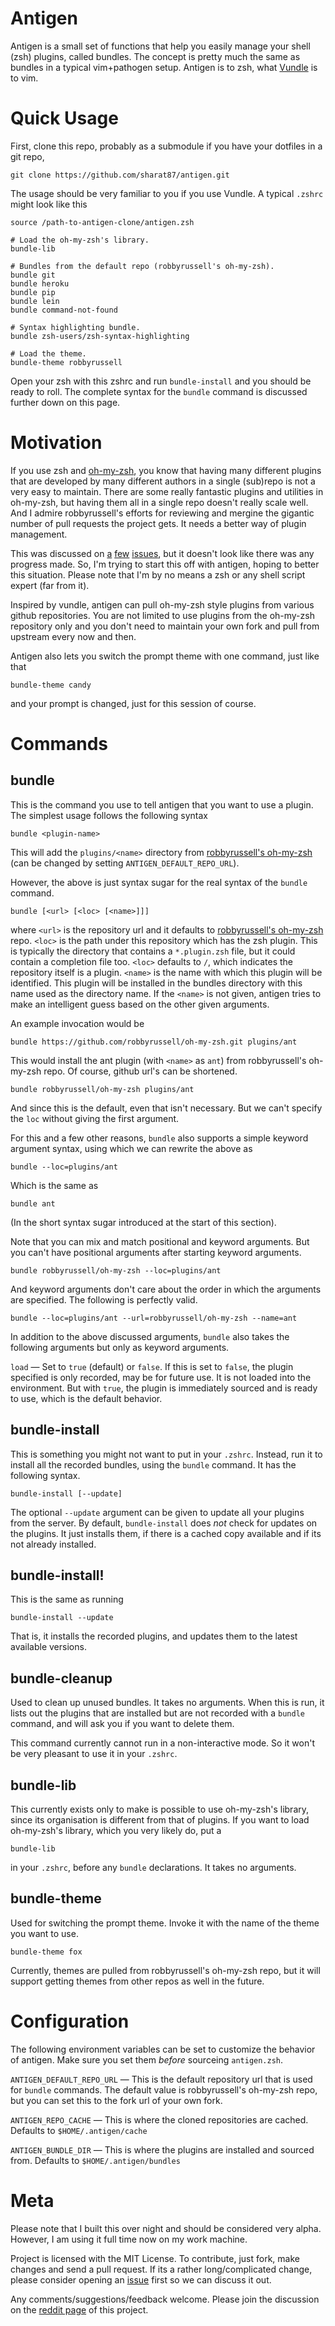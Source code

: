 # Antigen

Antigen is a small set of functions that help you easily manage your shell (zsh)
plugins, called bundles. The concept is pretty much the same as bundles in a
typical vim+pathogen setup. Antigen is to zsh, what [Vundle][] is to vim.

# Quick Usage

First, clone this repo, probably as a submodule if you have your dotfiles in a
git repo,

    git clone https://github.com/sharat87/antigen.git

The usage should be very familiar to you if you use Vundle. A typical `.zshrc`
might look like this

    source /path-to-antigen-clone/antigen.zsh

    # Load the oh-my-zsh's library.
    bundle-lib

    # Bundles from the default repo (robbyrussell's oh-my-zsh).
    bundle git
    bundle heroku
    bundle pip
    bundle lein
    bundle command-not-found

    # Syntax highlighting bundle.
    bundle zsh-users/zsh-syntax-highlighting

    # Load the theme.
    bundle-theme robbyrussell

Open your zsh with this zshrc and run `bundle-install` and you should be ready
to roll. The complete syntax for the `bundle` command is discussed further down
on this page.

# Motivation

If you use zsh and [oh-my-zsh][], you know that having many different plugins
that are developed by many different authors in a single (sub)repo is not a very
easy to maintain. There are some really fantastic plugins and utilities in
oh-my-zsh, but having them all in a single repo doesn't really scale well. And I
admire robbyrussell's efforts for reviewing and mergine the gigantic number of
pull requests the project gets. It needs a better way of plugin management.

This was discussed on [a][1] [few][2] [issues][3], but it doesn't look like
there was any progress made. So, I'm trying to start this off with antigen,
hoping to better this situation. Please note that I'm by no means a zsh or any
shell script expert (far from it).

[1]: https://github.com/robbyrussell/oh-my-zsh/issues/465
[2]: https://github.com/robbyrussell/oh-my-zsh/issues/377
[3]: https://github.com/robbyrussell/oh-my-zsh/issues/1014

Inspired by vundle, antigen can pull oh-my-zsh style plugins from various github
repositories. You are not limited to use plugins from the oh-my-zsh repository
only and you don't need to maintain your own fork and pull from upstream every
now and then.

Antigen also lets you switch the prompt theme with one command, just like that

    bundle-theme candy

and your prompt is changed, just for this session of course.

# Commands

## bundle

This is the command you use to tell antigen that you want to use a plugin. The
simplest usage follows the following syntax

    bundle <plugin-name>

This will add the `plugins/<name>` directory from [robbyrussell's
oh-my-zsh][oh-my-zsh] (can be changed by setting `ANTIGEN_DEFAULT_REPO_URL`).

However, the above is just syntax sugar for the real syntax of the `bundle`
command.

    bundle [<url> [<loc> [<name>]]]

where `<url>` is the repository url and it defaults to [robbyrussell's
oh-my-zsh][oh-my-zsh] repo. `<loc>` is the path under this repository which has
the zsh plugin. This is typically the directory that contains a `*.plugin.zsh`
file, but it could contain a completion file too. `<loc>` defaults to `/`, which
indicates the repository itself is a plugin. `<name>` is the name with which
this plugin will be identified. This plugin will be installed in the bundles
directory with this name used as the directory name. If the `<name>` is not
given, antigen tries to make an intelligent guess based on the other given
arguments.

An example invocation would be

    bundle https://github.com/robbyrussell/oh-my-zsh.git plugins/ant

This would install the ant plugin (with `<name>` as `ant`) from robbyrussell's
oh-my-zsh repo. Of course, github url's can be shortened.

    bundle robbyrussell/oh-my-zsh plugins/ant

And since this is the default, even that isn't necessary. But we can't specify
the `loc` without giving the first argument.

For this and a few other reasons, `bundle` also supports a simple keyword
argument syntax, using which we can rewrite the above as

    bundle --loc=plugins/ant

Which is the same as

    bundle ant

(In the short syntax sugar introduced at the start of this section).

Note that you can mix and match positional and keyword arguments. But you can't
have positional arguments after starting keyword arguments.

    bundle robbyrussell/oh-my-zsh --loc=plugins/ant

And keyword arguments don't care about the order in which the arguments are
specified. The following is perfectly valid.

    bundle --loc=plugins/ant --url=robbyrussell/oh-my-zsh --name=ant

In addition to the above discussed arguments, `bundle` also takes the following
arguments but only as keyword arguments.

`load` &mdash; Set to `true` (default) or `false`. If this is set to `false`,
the plugin specified is only recorded, may be for future use. It is not loaded
into the environment. But with `true`, the plugin is immediately sourced and
is ready to use, which is the default behavior.

## bundle-install

This is something you might not want to put in your `.zshrc`. Instead, run it to
install all the recorded bundles, using the `bundle` command. It has the
following syntax.

    bundle-install [--update]

The optional `--update` argument can be given to update all your plugins from
the server. By default, `bundle-install` does *not* check for updates on the
plugins. It just installs them, if there is a cached copy available and if its
not already installed.

## bundle-install!

This is the same as running

    bundle-install --update

That is, it installs the recorded plugins, and updates them to the latest
available versions.

## bundle-cleanup

Used to clean up unused bundles. It takes no arguments. When this is run, it
lists out the plugins that are installed but are not recorded with a `bundle`
command, and will ask you if you want to delete them.

This command currently cannot run in a non-interactive mode. So it won't be very
pleasant to use it in your `.zshrc`.

## bundle-lib

This currently exists only to make is possible to use oh-my-zsh's library, since
its organisation is different from that of plugins. If you want to load
oh-my-zsh's library, which you very likely do, put a

    bundle-lib

in  your `.zshrc`, before any `bundle` declarations. It takes no arguments.

## bundle-theme

Used for switching the prompt theme. Invoke it with the name of the theme you
want to use.

    bundle-theme fox

Currently, themes are pulled from robbyrussell's oh-my-zsh repo, but it will
support getting themes from other repos as well in the future.

# Configuration

The following environment variables can be set to customize the behavior of
antigen. Make sure you set them *before* sourceing `antigen.zsh`.

`ANTIGEN_DEFAULT_REPO_URL` &mdash; This is the default repository url that is
used for `bundle` commands. The default value is robbyrussell's oh-my-zsh repo,
but you can set this to the fork url of your own fork.

`ANTIGEN_REPO_CACHE` &mdash; This is where the cloned repositories are cached.
Defaults to `$HOME/.antigen/cache`

`ANTIGEN_BUNDLE_DIR` &mdash; This is where the plugins are installed and sourced
from. Defaults to `$HOME/.antigen/bundles`

# Meta

Please note that I built this over night and should be considered very alpha.
However, I am using it full time now on my work machine.

Project is licensed with the MIT License. To contribute, just fork, make changes
and send a pull request. If its a rather long/complicated change, please
consider opening an [issue][] first so we can discuss it out.

Any comments/suggestions/feedback welcome. Please join the discussion on the
[reddit page][] of this project.

[Vundle]: https://github.com/gmarik/vundle
[oh-my-zsh]: https://github.com/robbyrussell/oh-my-zsh
[issue]: https://github.com/sharat87/antigen/issues
[reddit page]: http://www.reddit.com/r/commandline/comments/u4f26/antigen_a_plugin_manager_for_zsh_shell/
